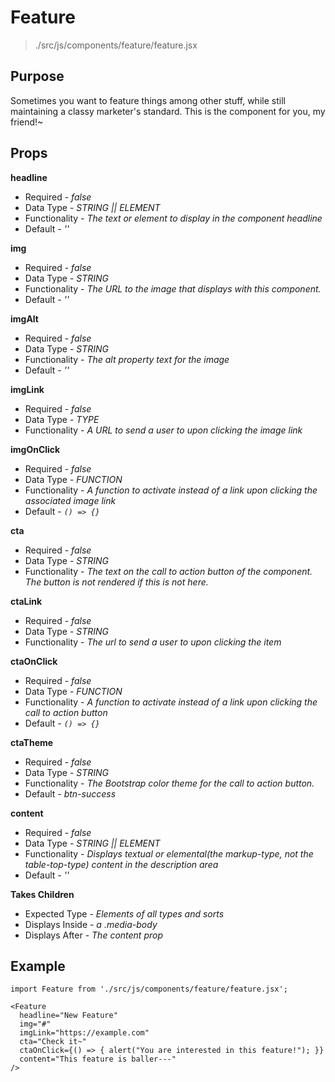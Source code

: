 # Feature
> ./src/js/components/feature/feature.jsx

## Purpose
Sometimes you want to feature things among other stuff, while still maintaining a classy marketer's standard. This is the component for you, my friend!~


## Props
__headline__

* Required - _false_
* Data Type - _STRING || ELEMENT_
* Functionality - _The text or element to display in the component headline_
* Default - _''_

__img__

* Required - _false_
* Data Type - _STRING_
* Functionality - _The URL to the image that displays with this component._
* Default - _''_

__imgAlt__

* Required - _false_
* Data Type - _STRING_
* Functionality - _The alt property text for the image_
* Default - _''_

__imgLink__

* Required - _false_
* Data Type - _TYPE_
* Functionality - _A URL to send a user to upon clicking the image link_

__imgOnClick__

* Required - _false_
* Data Type - _FUNCTION_
* Functionality - _A function to activate instead of a link upon clicking the associated image link_
* Default - _`() => {}`_

__cta__

* Required - _false_
* Data Type - _STRING_
* Functionality - _The text on the call to action button of the component. The button is not rendered if this is not here._

__ctaLink__

* Required - _false_
* Data Type - _STRING_
* Functionality - _The url to send a user to upon clicking the item_

__ctaOnClick__

* Required - _false_
* Data Type - _FUNCTION_
* Functionality - _A function to activate instead of a link upon clicking the call to action button_
* Default - _`() => {}`_

__ctaTheme__

* Required - _false_
* Data Type - _STRING_
* Functionality - _The Bootstrap color theme for the call to action button._
* Default - _btn-success_

__content__

* Required - _false_
* Data Type - _STRING || ELEMENT_
* Functionality - _Displays textual or elemental(the markup-type, not the table-top-type) content in the description area_
* Default - _''_

__Takes Children__

* Expected Type - _Elements of all types and sorts_
* Displays Inside - _a .media-body <div>_
* Displays After - _The content prop_


## Example
```
import Feature from './src/js/components/feature/feature.jsx';

<Feature
  headline="New Feature"
  img="#"
  imgLink="https://example.com"
  cta="Check it~"
  ctaOnClick={() => { alert("You are interested in this feature!"); }}
  content="This feature is baller---"
/>
```
